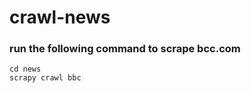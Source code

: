 # crawl-news

### run the following command to scrape bcc.com
```console
cd news
scrapy crawl bbc
```

